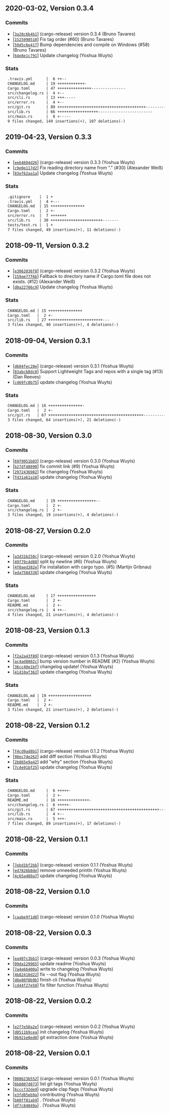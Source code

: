 ## 2020-03-02, Version 0.3.4
### Commits
- [[`3a20c6b4b1`](https://github.com/yoshuawuyts/changelog/commit/3a20c6b4b12382a51e9be2311f5c943e4937d3e0)] (cargo-release) version 0.3.4 (Bruno Tavares)
- [[`1525990510`](https://github.com/yoshuawuyts/changelog/commit/152599051038f87e59e6a06f47cfbee5b209ae0a)] Fix tag order (#60) (Bruno Tavares)
- [[`59d5c6e417`](https://github.com/yoshuawuyts/changelog/commit/59d5c6e4171edb836921701b0a9493b658587ff2)] Bump dependencies and compile on Windows (#58) (Bruno Tavares)
- [[`64e8e1c791`](https://github.com/yoshuawuyts/changelog/commit/64e8e1c791646b86bdca507d2f8b8d676a6a083b)] Update changelog (Yoshua Wuyts)

### Stats
```diff
 .travis.yml      |  6 ++--
 CHANGELOG.md     | 19 ++++++++++++-
 Cargo.toml       | 47 +++++++++++++++---------------
 src/changelog.rs |  4 +--
 src/cli.rs       | 13 +++-----
 src/error.rs     |  4 +--
 src/git.rs       | 89 +++++++++++++++++++++++++++++++++++++++------------------
 src/lib.rs       | 66 ++++++++++++++++++------------------------
 src/main.rs      |  8 +-----
 9 files changed, 149 insertions(+), 107 deletions(-)
```


## 2019-04-23, Version 0.3.3
### Commits
- [[`ee64604d26`](https://github.com/yoshuawuyts/changelog/commit/ee64604d26cb62216b7b4c74e3e304e5a2efd26b)] (cargo-release) version 0.3.3 (Yoshua Wuyts)
- [[`c9e0e117d2`](https://github.com/yoshuawuyts/changelog/commit/c9e0e117d2a473ab55242b0a024c6eefcc08335f)] Fix reading directory name from "." (#30) (Alexander Weiß)
- [[`83ef62aa1a`](https://github.com/yoshuawuyts/changelog/commit/83ef62aa1aa57ffaadd6db04ff6c94eeef2eebe9)] Update changelog (Yoshua Wuyts)

### Stats
```diff
 .gitignore    |  1 +
 .travis.yml   |  4 +---
 CHANGELOG.md  | 15 +++++++++++++++
 Cargo.toml    |  2 +-
 src/error.rs  |  7 +++++++
 src/lib.rs    | 30 +++++++++++++++++++++++-------
 tests/test.rs |  1 +
 7 files changed, 49 insertions(+), 11 deletions(-)
```


## 2018-09-11, Version 0.3.2
### Commits
- [[`e3062036f8`](https://github.com/yoshuawuyts/changelog/commit/e3062036f820b43903cee362ce68e909d96cb1fe)] (cargo-release) version 0.3.2 (Yoshua Wuyts)
- [[`159ae77f6b`](https://github.com/yoshuawuyts/changelog/commit/159ae77f6bcf596efb700902dd30b98c9b95944e)] Fallback to directory name if Cargo.toml file does not exists. (#12) (Alexander Weiß)
- [[`d0a22706c9`](https://github.com/yoshuawuyts/changelog/commit/d0a22706c9383d9a10746371d91fd9584fcd18d3)] Update changelog (Yoshua Wuyts)

### Stats
```diff
 CHANGELOG.md | 15 +++++++++++++++
 Cargo.toml   |  2 +-
 src/lib.rs   | 27 ++++++++++++++++++++++++---
 3 files changed, 40 insertions(+), 4 deletions(-)
```


## 2018-09-04, Version 0.3.1
### Commits
- [[`d604fec20e`](https://github.com/yoshuawuyts/changelog/commit/d604fec20ead83e3ccaca784f630ba2063d1b6a3)] (cargo-release) version 0.3.1 (Yoshua Wuyts)
- [[`83abcb0dc8`](https://github.com/yoshuawuyts/changelog/commit/83abcb0dc848e656926117e4a98fbcfbe547f9b4)] Support Lightweight Tags and repos with a single tag (#13) (Dan Reeves)
- [[`c469fc0b75`](https://github.com/yoshuawuyts/changelog/commit/c469fc0b75d76c31735c6763f5a6a57ea0ec1772)] update changelog (Yoshua Wuyts)

### Stats
```diff
 CHANGELOG.md | 16 +++++++++++++++-
 Cargo.toml   |  2 +-
 src/git.rs   | 67 ++++++++++++++++++++++++++++++++++++++++++-------------------
 3 files changed, 64 insertions(+), 21 deletions(-)
```


## 2018-08-30, Version 0.3.0
### Commits
- [[`69f9951b03`](https://github.com/yoshuawuyts/changelog/commits/69f9951b030f2824ddc804bd170525d322dca7cb)] (cargo-release) version 0.3.0 (Yoshua Wuyts)
- [[`b27df48890`](https://github.com/yoshuawuyts/changelog/commits/b27df48890715c4e1a1f0dcc5e2eeca68fcd555e)] fix commit link (#9) (Yoshua Wuyts)
- [[`2972436982`](https://github.com/yoshuawuyts/changelog/commits/29724369821a10f3c160046840db946b1cfcde11)] fix changelog (Yoshua Wuyts)
- [[`fd31a61a18`](https://github.com/yoshuawuyts/changelog/commits/fd31a61a18129a0ece99aa007bbd07dc18894c5a)] update changelog (Yoshua Wuyts)

### Stats
```diff
 CHANGELOG.md     | 19 +++++++++++++++++--
 Cargo.toml       |  2 +-
 src/changelog.rs |  2 +-
 3 files changed, 19 insertions(+), 4 deletions(-)
```


## 2018-08-27, Version 0.2.0
### Commits
- [[`a3d31b250c`](https://github.com/yoshuawuyts/changelog/commits/a3d31b250c3a1b28836e84e18c2b8da7c9d24a6a)] (cargo-release) version 0.2.0 (Yoshua Wuyts)
- [[`49f79c4d88`](https://github.com/yoshuawuyts/changelog/commits/49f79c4d8806f09c052d903b4eff6d17f4921cae)] split by newline (#6) (Yoshua Wuyts)
- [[`4f0aed382e`](https://github.com/yoshuawuyts/changelog/commits/4f0aed382e7c82ee339086ba571f1ed2df7cce27)] Fix installation with cargo typo. (#5) (Martijn Gribnau)
- [[`eda758d338`](https://github.com/yoshuawuyts/changelog/commits/eda758d3388bba024c3c0568c1d00bbb31b225ce)] update changelog (Yoshua Wuyts)

### Stats
```diff
 CHANGELOG.md     | 17 +++++++++++++++++
 Cargo.toml       |  2 +-
 README.md        |  2 +-
 src/changelog.rs |  4 ++--
 4 files changed, 21 insertions(+), 4 deletions(-)
```

## 2018-08-23, Version 0.1.3
### Commits
- [[`f2a2a43f89`](https://github.com/yoshuawuyts/changelog/commits/f2a2a43f89fec3fc5580773cd22811a2ed04725e)] (cargo-release) version 0.1.3 (Yoshua Wuyts)
- [[`ac4ad8002c`](https://github.com/yoshuawuyts/changelog/commits/ac4ad8002c61641028c2168543c769e2994f7b26)] bump version number in README (#2) (Yoshua Wuyts)
- [[`36cc40e1bf`](https://github.com/yoshuawuyts/changelog/commits/36cc40e1bf7adc81a8184bb4ad6eea447f1af1f4)] changelog update! (Yoshua Wuyts)
- [[`41d10af362`](https://github.com/yoshuawuyts/changelog/commits/41d10af362bf01da1c934d79adedbeb08a63ccc4)] update changelog (Yoshua Wuyts)

### Stats
```diff
 CHANGELOG.md | 19 +++++++++++++++++++
 Cargo.toml   |  2 +-
 README.md    |  2 +-
 3 files changed, 21 insertions(+), 2 deletions(-)
```


## 2018-08-22, Version 0.1.2
### Commits
- [[`f4cd9ad8b1`](https://github.com/yoshuawuyts/changelog/commits/f4cd9ad8b158480d993eefeb2b98b292048ac863)] (cargo-release) version 0.1.2 (Yoshua Wuyts)
- [[`98ec74e262`](https://github.com/yoshuawuyts/changelog/commits/98ec74e2627b703cd1242dcc918e4ebad75ae0ea)] add diff section (Yoshua Wuyts)
- [[`2b865e9a42`](https://github.com/yoshuawuyts/changelog/commits/2b865e9a42671d0b4a03649d5c43f4a2b49ee6d0)] add "why" section (Yoshua Wuyts)
- [[`7c4e91bf25`](https://github.com/yoshuawuyts/changelog/commits/7c4e91bf259922ab8cc174213cd0a33a0159d334)] update changelog (Yoshua Wuyts)

### Stats
```diff
 CHANGELOG.md     |  6 +++++-
 Cargo.toml       |  2 +-
 README.md        | 16 ++++++++++++++-
 src/changelog.rs |  6 +++++-
 src/git.rs       | 67 +++++++++++++++++++++++++++++++++++++++++++++------------
 src/lib.rs       |  4 +--
 src/main.rs      |  5 +++-
 7 files changed, 89 insertions(+), 17 deletions(-)
```

## 2018-08-22, Version 0.1.1
### Commits
- [[`7ebd1bf2bb`](https://github.com/yoshuawuyts/changelog/commits/7ebd1bf2bb5665d49be730438fec8c568d5d1406)] (cargo-release) version 0.1.1 (Yoshua Wuyts)
- [[`ed7826b8de`](https://github.com/yoshuawuyts/changelog/commits/ed7826b8de9f479eeedc2ae393318691c0542bc4)] remove unneeded println (Yoshua Wuyts)
- [[`4c65a480a7`](https://github.com/yoshuawuyts/changelog/commits/4c65a480a7ea4a0ea1508b70aa91641541644468)] update changelog (Yoshua Wuyts)

## 2018-08-22, Version 0.1.0
### Commits
- [[`caabe9f1d8`](https://github.com/yoshuawuyts/changelog/commits/caabe9f1d8a3b2d65638824b374b5324e6eab367)] (cargo-release) version 0.1.0 (Yoshua Wuyts)

## 2018-08-22, Version 0.0.3
### Commits
- [[`ea407c3bb1`](https://github.com/yoshuawuyts/changelog/commits/ea407c3bb1e6dd13d738de0534befb6674dcd97f)] (cargo-release) version 0.0.3 (Yoshua Wuyts)
- [[`09da129965`](https://github.com/yoshuawuyts/changelog/commits/09da12996587af7c0b99baa56ecf3f607e3f7c8f)] update readme (Yoshua Wuyts)
- [[`7a4e66400a`](https://github.com/yoshuawuyts/changelog/commits/7a4e66400abd9cff7789d85163d83f843e619ab3)] write to changelog (Yoshua Wuyts)
- [[`4b82410d22`](https://github.com/yoshuawuyts/changelog/commits/4b82410d223b3f6e3a02cab67f581484ebe2c8f5)] fix --out flag (Yoshua Wuyts)
- [[`d8e80f0b9b`](https://github.com/yoshuawuyts/changelog/commits/d8e80f0b9b3f31ac5def886230067df15426de69)] finish cli (Yoshua Wuyts)
- [[`cd44f27e58`](https://github.com/yoshuawuyts/changelog/commits/cd44f27e58462905c56b639fe1bec6c311094309)] fix filter function (Yoshua Wuyts)

## 2018-08-22, Version 0.0.2
### Commits
- [[`e2f7e50a2e`](https://github.com/yoshuawuyts/changelog/commits/e2f7e50a2e0471ad2f63053e032f2fddf3b89b9b)] (cargo-release) version 0.0.2 (Yoshua Wuyts)
- [[`d0511b9cea`](https://github.com/yoshuawuyts/changelog/commits/d0511b9cea03af48b17ac9ed97d52fa61fc337b1)] init changelog (Yoshua Wuyts)
- [[`0b921e0ed8`](https://github.com/yoshuawuyts/changelog/commits/0b921e0ed87607ffb385bba3b384d83141b5a12c)] git extraction done (Yoshua Wuyts)

## 2018-08-22, Version 0.0.1
### Commits
- [[`008623b552`](https://github.com/yoshuawuyts/changelog/commits/008623b55290ed6ffbf668322049cc8ed085232f)] (cargo-release) version 0.0.1 (Yoshua Wuyts)
- [[`6b8807d873`](https://github.com/yoshuawuyts/changelog/commits/6b8807d873794b9f38fc68894e4b1238814019bd)] list git tags (Yoshua Wuyts)
- [[`6cccf32de9`](https://github.com/yoshuawuyts/changelog/commits/6cccf32de92aef62b005a44d50fe4e8fbad002d8)] upgrade clap flags (Yoshua Wuyts)
- [[`e3fd85eb9a`](https://github.com/yoshuawuyts/changelog/commits/e3fd85eb9adff74f24a8328bff85dee0b9a2d91b)] contributing (Yoshua Wuyts)
- [[`b80ff81ab9`](https://github.com/yoshuawuyts/changelog/commits/b80ff81ab97d6b757b304c0a2425bb3225a4aef4)] . (Yoshua Wuyts)
- [[`df7c84049a`](https://github.com/yoshuawuyts/changelog/commits/df7c84049afdfc24be543da7fdcca69e987a2acb)] . (Yoshua Wuyts)
